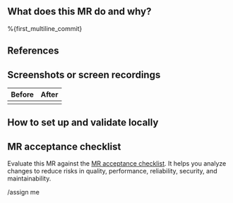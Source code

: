 ## What does this MR do and why?

%{first_multiline_commit}

## References

<!--
Include [links](https://handbook.gitlab.com/handbook/communication/#start-with-a-merge-request:~:text=Cross%20link%20issues,alternate%20if%20duplicate.) to any resources that are relevant to this MR.
This will give reviewers and future readers helpful context.
-->

## Screenshots or screen recordings

<!---
Screenshots are required for UI changes, and strongly recommended for all other merge requests.
-->

| Before | After  |
| ------ | ------ |
|        |        |

<!--
OPTIONAL: For responsive UI changes, you can use the viewport size table below.
Delete this table if not needed or delete rows that are not relevant to your changes.

| Viewport size   | Before     | After      |
| ----------------| ---------- | ---------- |
| `xs` (<576px)   |            |            |
| `sm` (>=576px)  |            |            |
| `md` (>=768px)  |            |            |
| `lg` (>=992px)  |            |            |
| `xl` (>=1200px) |            |            |
-->

## How to set up and validate locally

<!--
Numbered steps to set up and validate the change are strongly suggested.

Example:

1. In rails console enable the feature flag
   ```ruby
   Feature.enable(:member_areas_of_focus)
   ```
1. Visit any group or project member pages such as `http://127.0.0.1:3000/groups/flightjs/-/group_members`
1. Click the `invite members` button.
-->

## MR acceptance checklist

Evaluate this MR against the [MR acceptance checklist](https://docs.gitlab.com/development/code_review/#acceptance-checklist).
It helps you analyze changes to reduce risks in quality, performance, reliability, security, and maintainability.

/assign me
